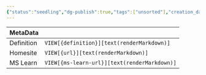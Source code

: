 ```yaml
---
{"status":"seedling","dg-publish":true,"tags":["unsorted"],"creation_date":"2024-05-09 22:03","definition":"undefined","ms-learn-url":"undefined","url":"undefined","aliases":null,"permalink":"/unsorted/edit-config/","dgPassFrontmatter":true}
---
```



| MetaData   |                                              |
| ---------- | -------------------------------------------- |
| Definition | `VIEW[{definition}][text(renderMarkdown)]`   |
| Homesite   | `VIEW[{url}][text(renderMarkdown)]`          |
| MS Learn   | `VIEW[{ms-learn-url}][text(renderMarkdown)]` |
